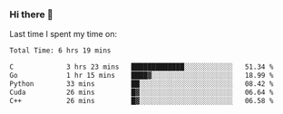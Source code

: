 ### Hi there 👋

<!--
**Grav1tum/Grav1tum** is a ✨ _special_ ✨ repository because its `README.md` (this file) appears on your GitHub profile.

Here are some ideas to get you started:

- 🔭 I’m currently working on ...
- 🌱 I’m currently learning ...
- 👯 I’m looking to collaborate on ...
- 🤔 I’m looking for help with ...
- 💬 Ask me about ...
- 📫 How to reach me: ...
- 😄 Pronouns: ...
- ⚡ Fun fact: ...
-->
Last time I spent my time on:
<!--START_SECTION:waka-->

```txt
Total Time: 6 hrs 19 mins

C             3 hrs 23 mins   █████████████░░░░░░░░░░░░   51.34 %
Go            1 hr 15 mins    ████▓░░░░░░░░░░░░░░░░░░░░   18.99 %
Python        33 mins         ██░░░░░░░░░░░░░░░░░░░░░░░   08.42 %
Cuda          26 mins         █▓░░░░░░░░░░░░░░░░░░░░░░░   06.64 %
C++           26 mins         █▓░░░░░░░░░░░░░░░░░░░░░░░   06.58 %
```

<!--END_SECTION:waka-->
